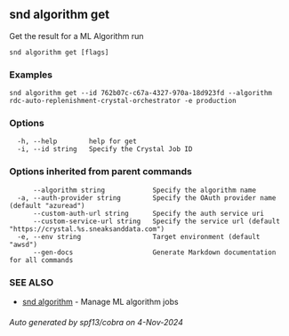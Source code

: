 ## snd algorithm get

Get the result for a ML Algorithm run

```
snd algorithm get [flags]
```

### Examples

```
snd algorithm get --id 762b07c-c67a-4327-970a-18d923fd --algorithm rdc-auto-replenishment-crystal-orchestrator -e production
```

### Options

```
  -h, --help        help for get
  -i, --id string   Specify the Crystal Job ID
```

### Options inherited from parent commands

```
      --algorithm string            Specify the algorithm name
  -a, --auth-provider string        Specify the OAuth provider name (default "azuread")
      --custom-auth-url string      Specify the auth service uri
      --custom-service-url string   Specify the service url (default "https://crystal.%s.sneaksanddata.com")
  -e, --env string                  Target environment (default "awsd")
      --gen-docs                    Generate Markdown documentation for all commands
```

### SEE ALSO

* [snd algorithm](snd_algorithm.md)	 - Manage ML algorithm jobs

###### Auto generated by spf13/cobra on 4-Nov-2024
